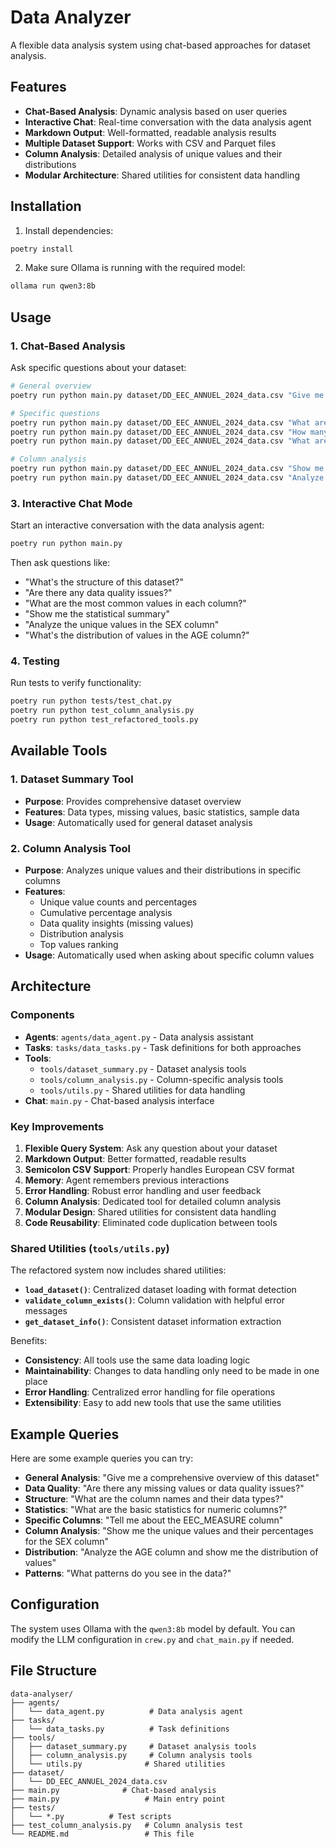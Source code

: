 # Data Analyzer 

A flexible data analysis system using chat-based approaches for dataset analysis.

## Features

- **Chat-Based Analysis**: Dynamic analysis based on user queries
- **Interactive Chat**: Real-time conversation with the data analysis agent
- **Markdown Output**: Well-formatted, readable analysis results
- **Multiple Dataset Support**: Works with CSV and Parquet files
- **Column Analysis**: Detailed analysis of unique values and their distributions
- **Modular Architecture**: Shared utilities for consistent data handling

## Installation

1. Install dependencies:
```bash
poetry install
```

2. Make sure Ollama is running with the required model:
```bash
ollama run qwen3:8b
```

## Usage

### 1. Chat-Based Analysis 

Ask specific questions about your dataset:

```bash
# General overview
poetry run python main.py dataset/DD_EEC_ANNUEL_2024_data.csv "Give me a general overview of this dataset"

# Specific questions
poetry run python main.py dataset/DD_EEC_ANNUEL_2024_data.csv "What are the data types of the columns?"
poetry run python main.py dataset/DD_EEC_ANNUEL_2024_data.csv "How many missing values are there?"
poetry run python main.py dataset/DD_EEC_ANNUEL_2024_data.csv "What are the unique values in the EEC_MEASURE column?"

# Column analysis
poetry run python main.py dataset/DD_EEC_ANNUEL_2024_data.csv "Show me the unique values and their percentages for the SEX column"
poetry run python main.py dataset/DD_EEC_ANNUEL_2024_data.csv "Analyze the AGE column and show me the distribution of values"
```

### 3. Interactive Chat Mode

Start an interactive conversation with the data analysis agent:

```bash
poetry run python main.py
```

Then ask questions like:
- "What's the structure of this dataset?"
- "Are there any data quality issues?"
- "What are the most common values in each column?"
- "Show me the statistical summary"
- "Analyze the unique values in the SEX column"
- "What's the distribution of values in the AGE column?"

### 4. Testing

Run tests to verify functionality:

```bash
poetry run python tests/test_chat.py
poetry run python test_column_analysis.py
poetry run python test_refactored_tools.py
```

## Available Tools

### 1. Dataset Summary Tool
- **Purpose**: Provides comprehensive dataset overview
- **Features**: Data types, missing values, basic statistics, sample data
- **Usage**: Automatically used for general dataset analysis

### 2. Column Analysis Tool
- **Purpose**: Analyzes unique values and their distributions in specific columns
- **Features**: 
  - Unique value counts and percentages
  - Cumulative percentage analysis
  - Data quality insights (missing values)
  - Distribution analysis
  - Top values ranking
- **Usage**: Automatically used when asking about specific column values

## Architecture

### Components

- **Agents**: `agents/data_agent.py` - Data analysis assistant
- **Tasks**: `tasks/data_tasks.py` - Task definitions for both approaches
- **Tools**: 
  - `tools/dataset_summary.py` - Dataset analysis tools
  - `tools/column_analysis.py` - Column-specific analysis tools
  - `tools/utils.py` - Shared utilities for data handling
- **Chat**: `main.py` - Chat-based analysis interface

### Key Improvements

1. **Flexible Query System**: Ask any question about your dataset
2. **Markdown Output**: Better formatted, readable results
3. **Semicolon CSV Support**: Properly handles European CSV format
4. **Memory**: Agent remembers previous interactions
5. **Error Handling**: Robust error handling and user feedback
6. **Column Analysis**: Dedicated tool for detailed column analysis
7. **Modular Design**: Shared utilities for consistent data handling
8. **Code Reusability**: Eliminated code duplication between tools

### Shared Utilities (`tools/utils.py`)

The refactored system now includes shared utilities:

- **`load_dataset()`**: Centralized dataset loading with format detection
- **`validate_column_exists()`**: Column validation with helpful error messages
- **`get_dataset_info()`**: Consistent dataset information extraction

Benefits:
- **Consistency**: All tools use the same data loading logic
- **Maintainability**: Changes to data handling only need to be made in one place
- **Error Handling**: Centralized error handling for file operations
- **Extensibility**: Easy to add new tools that use the same utilities

## Example Queries

Here are some example queries you can try:

- **General Analysis**: "Give me a comprehensive overview of this dataset"
- **Data Quality**: "Are there any missing values or data quality issues?"
- **Structure**: "What are the column names and their data types?"
- **Statistics**: "What are the basic statistics for numeric columns?"
- **Specific Columns**: "Tell me about the EEC_MEASURE column"
- **Column Analysis**: "Show me the unique values and their percentages for the SEX column"
- **Distribution**: "Analyze the AGE column and show me the distribution of values"
- **Patterns**: "What patterns do you see in the data?"

## Configuration

The system uses Ollama with the `qwen3:8b` model by default. You can modify the LLM configuration in `crew.py` and `chat_main.py` if needed.

## File Structure

```
data-analyser/
├── agents/
│   └── data_agent.py          # Data analysis agent
├── tasks/
│   └── data_tasks.py          # Task definitions
├── tools/
│   ├── dataset_summary.py     # Dataset analysis tools
│   ├── column_analysis.py     # Column analysis tools
│   └── utils.py              # Shared utilities
├── dataset/
│   └── DD_EEC_ANNUEL_2024_data.csv
├── main.py              # Chat-based analysis
├── main.py                   # Main entry point
├── tests/
│   └── *.py          # Test scripts
├── test_column_analysis.py   # Column analysis test
└── README.md                 # This file
``` 